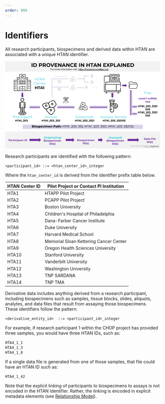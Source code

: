 ```yaml
---
order: 999
---
```


# Identifiers

All research participants, biospecimens and derived data within HTAN are associated with a unique HTAN identifier.

![HTAN ID Provenance](../img/Slide_Version_ID_Provenance_Figure_Explained.png)


Research participants are identified with the following pattern:

```
<participant_id> ::= <htan_center_id>_integer
```

Where the `htan_center_id` is derived from the identifier prefix table below.

| HTAN Center ID | Pilot Project or Contact PI Institution |
| -------------- | --------------------------------------- |
| HTA1           | HTAPP Pilot Project                     |
| HTA2           | PCAPP Pilot Project                     |
| HTA3           | Boston University                       |
| HTA4           | Children's Hospital of Philadelphia     |
| HTA5           | Dana-Farber Cancer Institute            |
| HTA6           | Duke University                         |
| HTA7           | Harvard Medical School                  |
| HTA8           | Memorial Sloan Kettering Cancer Center  |
| HTA9           | Oregon Health Sciences University       |
| HTA10          | Stanford University                     |
| HTA11          | Vanderbilt University                   |
| HTA12          | Washington University                   |
| HTA13          | TNP SARDANA                             |
| HTA14          | TNP TMA                                 |

Derivative data includes anything derived from a research participant, including biospecimens such as samples, tissue blocks, slides, aliquots, analytes, and data files that result from assaying those biospecimens. These identifiers follow the pattern:

```
<derivative_entity_id>	::= <participant_id>_integer
```

For example, if research participant 1 within the CHOP project has provided three samples, you would have three HTAN IDs, such as:

```
HTA4_1_1
HTA4_1_3
HTA4_1_8
```

If a single data file is generated from one of those samples, that file could have an HTAN ID such as:

```
HTA4_1_42
```

Note that the explicit linking of participants to biospecimens to assays is not encoded in the HTAN Identifier. Rather, the linking is encoded in explicit metadata elements (see [Relationship Model](relationships.md)).
